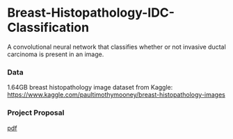 # Breast-Histopathology-IDC-Classification
A convolutional neural network that classifies whether or not invasive ductal carcinoma is present in an image. 

### Data
1.64GB breast histopathology image dataset from Kaggle: https://www.kaggle.com/paultimothymooney/breast-histopathology-images

### Project Proposal
[pdf](https://github.com/TanushGoel/Breast-Histopathology-IDC-Classification/blob/master/Breast_Histopathology_Project_Proposal.pdf)
